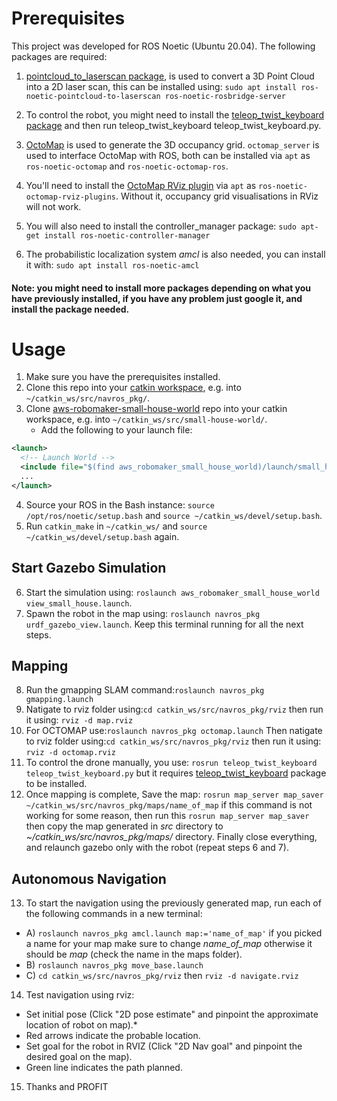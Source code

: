 # Prerequisites

This project was developed for ROS Noetic (Ubuntu 20.04). The following
packages are required:
1. [pointcloud_to_laserscan package](http://wiki.ros.org/pointcloud_to_laserscan), is used to convert a 3D Point Cloud into a 2D laser scan, this can be installed using: `sudo apt install ros-noetic-pointcloud-to-laserscan ros-noetic-rosbridge-server`
2. To control the robot, you might need to install the [teleop_twist_keyboard package](http://wiki.ros.org/teleop_twist_keyboard) and then run teleop_twist_keyboard teleop_twist_keyboard.py.
3. [OctoMap](http://wiki.ros.org/octomap) is used to generate the 3D occupancy
   grid. `octomap_server` is used to interface OctoMap with ROS, both can be
   installed via `apt` as `ros-noetic-octomap` and `ros-noetic-octomap-ros`.

4. You'll need to install the [OctoMap RViz
   plugin](https://github.com/OctoMap/octomap_rviz_plugins) via `apt` as
   `ros-noetic-octomap-rviz-plugins`. Without it, occupancy grid
   visualisations in RViz will not work.
5. You will also need to install the controller_manager package: `sudo apt-get install ros-noetic-controller-manager`
6. The probabilistic localization system *amcl* is also needed, you can install it with: `sudo apt install ros-noetic-amcl`

#### Note: you might need to install more packages depending on what you have previously installed, if you have any problem just google it, and install the package needed.

# Usage
1. Make sure you have the prerequisites installed.
2. Clone this repo into your [catkin workspace](http://wiki.ros.org/catkin/Tutorials/create_a_workspace), e.g.
   into `~/catkin_ws/src/navros_pkg/`.
3. Clone [aws-robomaker-small-house-world](https://github.com/aws-robotics/aws-robomaker-small-house-world) repo into your catkin workspace, e.g.
   into `~/catkin_ws/src/small-house-world/`.
   * Add the following to your launch file:
```xml
<launch>
  <!-- Launch World -->
  <include file="$(find aws_robomaker_small_house_world)/launch/small_house.launch"/>
  ...
</launch>
```
4. Source your ROS in the Bash instance: `source
   /opt/ros/noetic/setup.bash` and `source ~/catkin_ws/devel/setup.bash`.
5. Run `catkin_make` in `~/catkin_ws/` and `source
   ~/catkin_ws/devel/setup.bash` again.   
   
## Start Gazebo Simulation
6. Start the simulation using: `roslaunch aws_robomaker_small_house_world view_small_house.launch`.
7. Spawn the robot in the map using: `roslaunch navros_pkg urdf_gazebo_view.launch`.
Keep this terminal running for all the next steps.

## Mapping
8. Run the gmapping SLAM command:`roslaunch navros_pkg gmapping.launch`
9. Natigate to rviz folder using:`cd catkin_ws/src/navros_pkg/rviz` then run it using: `rviz -d map.rviz`
10. For OCTOMAP use:`roslaunch navros_pkg octomap.launch`
Then natigate to rviz folder using:`cd catkin_ws/src/navros_pkg/rviz` then run it using: `rviz -d octomap.rviz`
11. To control the drone manually, you use: `rosrun teleop_twist_keyboard teleop_twist_keyboard.py` but it requires [teleop_twist_keyboard](http://wiki.ros.org/teleop_twist_keyboard) package to be installed.
12. Once mapping is complete, Save the map: `rosrun map_server map_saver ~/catkin_ws/src/navros_pkg/maps/name_of_map`
if this command is not working for some reason, then run this `rosrun map_server map_saver` then copy the map generated in *src* directory to *~/catkin_ws/src/navros_pkg/maps/* directory.
Finally close everything, and relaunch gazebo only with the robot (repeat steps 6 and 7).

## Autonomous Navigation
13. To start the navigation using the previously generated map, run each of the following commands in a new terminal:
* A) `roslaunch navros_pkg amcl.launch map:='name_of_map'` if you picked a name for your map make sure to change *name_of_map* otherwise it should be *map* (check the name in the maps folder).
* B) `roslaunch navros_pkg move_base.launch`
* C) `cd catkin_ws/src/navros_pkg/rviz` then `rviz -d navigate.rviz`

14. Test navigation using rviz:
* Set initial pose (Click "2D pose estimate" and pinpoint the approximate location of robot on map).*
* Red arrows indicate the probable location.
* Set goal for the robot in RVIZ (Click "2D Nav goal" and pinpoint the desired goal on the map).
* Green line indicates the path planned.

15. Thanks and PROFIT



